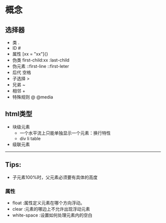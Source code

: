 #	概念
##	选择器
+	类	.
+	ID	#
+	属性  [xx = "xx"]{}
+	伪类	  first-child:xx	:last-child
+	伪元素	::first-line	::first-leter
+	后代		空格
+	子选择		>
+	兄弟		~
+	相邻		+
+	特殊规则 @ 	@media

##	html类型
+	块级元素	
	+	一个水平流上只能单独显示一个元素：换行特性
	+	div li table
+	级联元素

-----------
##	Tips:
+ 	子元素100%时，父元素必须要有具体的高度
###	属性
+	float :属性定义元素在哪个方向浮动。
+	clear	:元素的哪边上不允许出现浮动元素
+	white-space	:设置如何处理元素内的空白